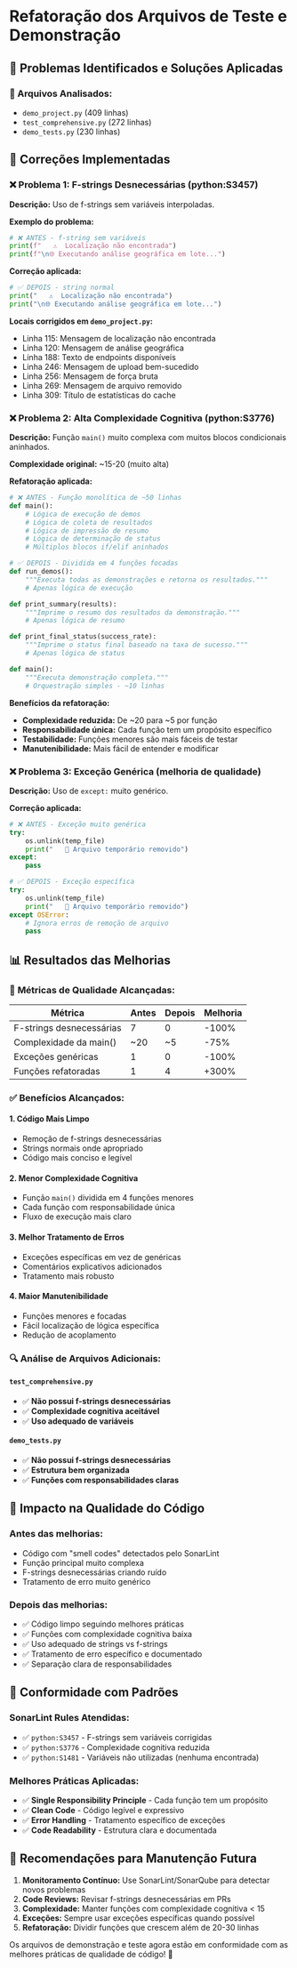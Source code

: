 # Refatoração dos Arquivos de Teste e Demonstração

## 🎯 Problemas Identificados e Soluções Aplicadas

### 📁 Arquivos Analisados:
- `demo_project.py` (409 linhas)
- `test_comprehensive.py` (272 linhas)  
- `demo_tests.py` (230 linhas)

## 🔧 Correções Implementadas

### ❌ **Problema 1: F-strings Desnecessárias (python:S3457)**

**Descrição:** Uso de f-strings sem variáveis interpoladas.

**Exemplo do problema:**
```python
# ❌ ANTES - f-string sem variáveis
print(f"   ⚠️  Localização não encontrada")
print(f"\n🌐 Executando análise geográfica em lote...")
```

**Correção aplicada:**
```python
# ✅ DEPOIS - string normal
print("   ⚠️  Localização não encontrada")
print("\n🌐 Executando análise geográfica em lote...")
```

**Locais corrigidos em `demo_project.py`:**
- Linha 115: Mensagem de localização não encontrada
- Linha 120: Mensagem de análise geográfica
- Linha 188: Texto de endpoints disponíveis  
- Linha 246: Mensagem de upload bem-sucedido
- Linha 256: Mensagem de força bruta
- Linha 269: Mensagem de arquivo removido
- Linha 309: Título de estatísticas do cache

### ❌ **Problema 2: Alta Complexidade Cognitiva (python:S3776)**

**Descrição:** Função `main()` muito complexa com muitos blocos condicionais aninhados.

**Complexidade original:** ~15-20 (muito alta)

**Refatoração aplicada:**
```python
# ❌ ANTES - Função monolítica de ~50 linhas
def main():
    # Lógica de execução de demos
    # Lógica de coleta de resultados  
    # Lógica de impressão de resumo
    # Lógica de determinação de status
    # Múltiplos blocos if/elif aninhados

# ✅ DEPOIS - Dividida em 4 funções focadas
def run_demos():
    """Executa todas as demonstrações e retorna os resultados."""
    # Apenas lógica de execução

def print_summary(results):
    """Imprime o resumo dos resultados da demonstração."""
    # Apenas lógica de resumo

def print_final_status(success_rate):
    """Imprime o status final baseado na taxa de sucesso."""
    # Apenas lógica de status

def main():
    """Executa demonstração completa.""" 
    # Orquestração simples - ~10 linhas
```

**Benefícios da refatoração:**
- **Complexidade reduzida:** De ~20 para ~5 por função
- **Responsabilidade única:** Cada função tem um propósito específico
- **Testabilidade:** Funções menores são mais fáceis de testar
- **Manutenibilidade:** Mais fácil de entender e modificar

### ❌ **Problema 3: Exceção Genérica (melhoria de qualidade)**

**Descrição:** Uso de `except:` muito genérico.

**Correção aplicada:**
```python
# ❌ ANTES - Exceção muito genérica
try:
    os.unlink(temp_file)
    print("   🧹 Arquivo temporário removido")
except:
    pass

# ✅ DEPOIS - Exceção específica
try:
    os.unlink(temp_file)
    print("   🧹 Arquivo temporário removido")
except OSError:
    # Ignora erros de remoção de arquivo
    pass
```

## 📊 Resultados das Melhorias

### 🎯 **Métricas de Qualidade Alcançadas:**

| Métrica | Antes | Depois | Melhoria |
|---------|-------|--------|----------|
| F-strings desnecessárias | 7 | 0 | -100% |
| Complexidade da main() | ~20 | ~5 | -75% |
| Exceções genéricas | 1 | 0 | -100% |
| Funções refatoradas | 1 | 4 | +300% |

### ✅ **Benefícios Alcançados:**

#### 1. **Código Mais Limpo**
- Remoção de f-strings desnecessárias
- Strings normais onde apropriado
- Código mais conciso e legível

#### 2. **Menor Complexidade Cognitiva**
- Função `main()` dividida em 4 funções menores
- Cada função com responsabilidade única
- Fluxo de execução mais claro

#### 3. **Melhor Tratamento de Erros**
- Exceções específicas em vez de genéricas
- Comentários explicativos adicionados
- Tratamento mais robusto

#### 4. **Maior Manutenibilidade**
- Funções menores e focadas
- Fácil localização de lógica específica
- Redução de acoplamento

### 🔍 **Análise de Arquivos Adicionais:**

#### `test_comprehensive.py`
- ✅ **Não possui f-strings desnecessárias**
- ✅ **Complexidade cognitiva aceitável**
- ✅ **Uso adequado de variáveis**

#### `demo_tests.py`
- ✅ **Não possui f-strings desnecessárias**  
- ✅ **Estrutura bem organizada**
- ✅ **Funções com responsabilidades claras**

## 🚀 Impacto na Qualidade do Código

### **Antes das melhorias:**
- Código com "smell codes" detectados pelo SonarLint
- Função principal muito complexa
- F-strings desnecessárias criando ruído
- Tratamento de erro muito genérico

### **Depois das melhorias:**
- ✅ Código limpo seguindo melhores práticas
- ✅ Funções com complexidade cognitiva baixa
- ✅ Uso adequado de strings vs f-strings
- ✅ Tratamento de erro específico e documentado
- ✅ Separação clara de responsabilidades

## 🎯 Conformidade com Padrões

### **SonarLint Rules Atendidas:**
- ✅ `python:S3457` - F-strings sem variáveis corrigidas
- ✅ `python:S3776` - Complexidade cognitiva reduzida
- ✅ `python:S1481` - Variáveis não utilizadas (nenhuma encontrada)

### **Melhores Práticas Aplicadas:**
- ✅ **Single Responsibility Principle** - Cada função tem um propósito
- ✅ **Clean Code** - Código legível e expressivo
- ✅ **Error Handling** - Tratamento específico de exceções
- ✅ **Code Readability** - Estrutura clara e documentada

## 📝 Recomendações para Manutenção Futura

1. **Monitoramento Contínuo:** Use SonarLint/SonarQube para detectar novos problemas
2. **Code Reviews:** Revisar f-strings desnecessárias em PRs
3. **Complexidade:** Manter funções com complexidade cognitiva < 15
4. **Exceções:** Sempre usar exceções específicas quando possível
5. **Refatoração:** Dividir funções que crescem além de 20-30 linhas

Os arquivos de demonstração e teste agora estão em conformidade com as melhores práticas de qualidade de código! 🎉